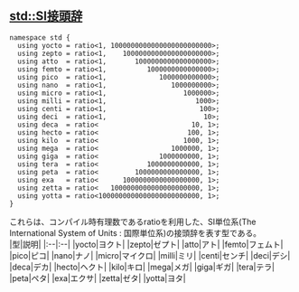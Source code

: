 ## [std::SI接頭辞](https://cpprefjp.github.io/reference/ratio/si_prefix.html)

```
namespace std {
  using yocto = ratio<1, 1000000000000000000000000>;
  using zepto = ratio<1,    1000000000000000000000>;
  using atto  = ratio<1,       1000000000000000000>;
  using femto = ratio<1,          1000000000000000>;
  using pico  = ratio<1,             1000000000000>;
  using nano  = ratio<1,                1000000000>;
  using micro = ratio<1,                   1000000>;
  using milli = ratio<1,                      1000>;
  using centi = ratio<1,                       100>;
  using deci  = ratio<1,                        10>;
  using deca  = ratio<                       10, 1>;
  using hecto = ratio<                      100, 1>;
  using kilo  = ratio<                     1000, 1>;
  using mega  = ratio<                  1000000, 1>;
  using giga  = ratio<               1000000000, 1>;
  using tera  = ratio<            1000000000000, 1>;
  using peta  = ratio<         1000000000000000, 1>;
  using exa   = ratio<      1000000000000000000, 1>;
  using zetta = ratio<   1000000000000000000000, 1>;
  using yotta = ratio<1000000000000000000000000, 1>;
}
```

これらは、コンパイル時有理数であるratioを利用した、SI単位系(The International System of Units : 国際単位系)の接頭辞を表す型である。<br>
|型|説明|
|:--|:--|
|yocto|ヨクト|
|zepto|ゼプト|
|atto|アト|
|femto|フェムト|
|pico|ピコ|
|nano|ナノ|
|micro|マイクロ|
|milli|ミリ|
|centi|センチ|
|deci|デシ|
|deca|デカ|
|hecto|ヘクト|
|kilo|キロ|
|mega|メガ|
|giga|ギガ|
|tera|テラ|
|peta|ペタ|
|exa|エクサ|
|zetta|ゼタ|
|yotta|ヨタ|

